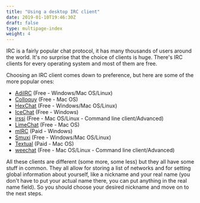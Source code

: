 ```yaml
---
title: "Using a desktop IRC client"
date: 2019-01-10T19:46:30Z
draft: false
type: multipage-index
weight: 4
---
```


IRC is a fairly popular chat protocol, it has many thousands of users around the world. It's no surprise that the choice of clients is huge. There's IRC clients for every operating system and most of them are free.

Choosing an IRC client comes down to preference, but here are some of the more popular ones:

* [AdiIRC](https://www.adiirc.com/index.php) (Free - Windows/Mac OS/Linux)
* [Colloquy](http://colloquy.info/) (Free - Mac OS)
* [HexChat](http://hexchat.github.io/) (Free - Windows/Mac OS/Linux)
* [IceChat](http://www.icechat.net/site/) (Free - Windows)
* [irssi](http://www.irssi.org/) (Free - Mac OS/Linux - Command line client/Advanced)
* [LimeChat](http://limechat.net/mac/) (Free - Mac OS)
* [mIRC](http://www.mirc.com/) (Paid - Windows)
* [Smuxi](https://www.smuxi.org/main/) (Free - Windows/Mac OS/Linux)
* [Textual](http://www.codeux.com/textual/) (Paid - Mac OS)
* [weechat](http://weechat.org) (Free - Mac OS/Linux - Command line client/Advanced)

All these clients are different (some more, some less) but they all have some stuff in common. They all allow for storing a list of networks and for setting global information about yourself, like a nickname and your real name (you don't have to put your actual name there, you can put anything in the real name field). So you should choose your desired nickname and move on to the next steps.

